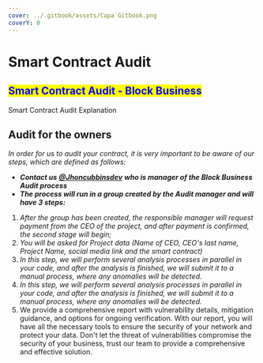 ```yaml
---
cover: ../.gitbook/assets/Capa Gitbook.png
coverY: 0
---
```


# Smart Contract Audit

## <mark style="color:blue;">Smart Contract Audit - Block Business</mark>

<mark style="color:blue;"></mark>

Smart Contract Audit Explanation

##

## Audit for the owners

_In order for us to audit your contract, it is very important to be aware of our steps, which are defined as follows:_

* _**Contact us**_ [_**@Jhoncubbinsdev**_](https://t.me/Jhoncubbinsdev) _**who is manager of the Block Business Audit process**_
* _**The process will run in a group created by the Audit manager and will have 3 steps:**_

1. _After the group has been created, the responsible manager will request payment from the CEO of the project, and after payment is confirmed, the second stage will begin;_
2. _You will be asked for Project data (Name of CEO, CEO's last name, Project Name, social media link and the smart contract)_
3. _In this step, we will perform several analysis processes in parallel in your code, and after the analysis is finished, we will submit it to a manual process, where any anomalies will be detected._
4. _In this step, we will perform several analysis processes in parallel in your code, and after the analysis is finished, we will submit it to a manual process, where any anomalies will be detected._
5. We provide a comprehensive report with vulnerability details, mitigation guidance, and options for ongoing verification. With our report, you will have all the necessary tools to ensure the security of your network and protect your data. Don't let the threat of vulnerabilities compromise the security of your business, trust our team to provide a comprehensive and effective solution.
